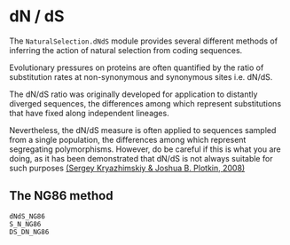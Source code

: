 # dN / dS

The `NaturalSelection.dNdS` module provides several different methods of inferring
the action of natural selection from coding sequences.

Evolutionary pressures on proteins are often quantified by the ratio of
substitution rates at non-synonymous and synonymous sites i.e. dN/dS.

The dN/dS ratio was originally developed for application to distantly diverged
sequences, the differences among which represent substitutions that have fixed
along independent lineages.

Nevertheless, the dN/dS measure is often applied to sequences sampled from a
single population, the differences among which represent segregating
polymorphisms. However, do be careful if this is what you are doing, as it has
been demonstrated that dN/dS is not always suitable for such purposes
[(Sergey Kryazhimskiy & Joshua B. Plotkin, 2008)](https://doi.org/10.1371/journal.pgen.1000304)


## The NG86 method

```@docs
dNdS_NG86
S_N_NG86
DS_DN_NG86
```
